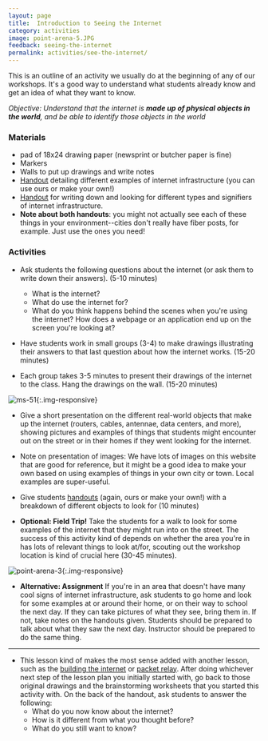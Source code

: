 ```yaml
---
layout: page
title:  Introduction to Seeing the Internet
category: activities
image: point-arena-5.JPG
feedback: seeing-the-internet
permalink: activities/see-the-internet/
---
```


This is an outline of an activity we usually do at the beginning of any of our workshops. It's a good way to understand what students already know and get an idea of what they want to know.

*Objective: Understand that the internet is **made up of physical objects in the world**, and be able to identify those objects in the world*

### Materials

- pad of 18x24 drawing paper (newsprint or butcher paper is fine)
- Markers
- Walls to put up drawings and write notes
- [Handout](/handouts/internet-objects.pdf) detailing different examples of internet infrastructure (you can use ours or make your own!)
- [Handout](/handouts/internet-scavenger-hunt.pdf) for writing down and looking for different types and signifiers of internet infrastructure. 
- **Note about both handouts**: you might not actually see each of these things in your environment--cities don't really have fiber posts, for example. Just use the ones you need!

### Activities

- Ask students the following questions about the internet (or ask them to write down their answers). (5-10 minutes)

	- What is the internet?
	- What do use the internet for?
	- What do you think happens behind the scenes when you're using the internet? How does a webpage or an application end up on the screen you're looking at?

- Have students work in small groups (3-4) to make drawings illustrating their answers to that last question about how the internet works. (15-20 minutes)

- Each group takes 3-5 minutes to present their drawings of the internet to the class. Hang the drawings on the wall. (15-20 minutes) 

![ms-51](http://networks.land/assets/ms51-2.JPG){:.img-responsive}

- Give a short presentation on the different real-world objects that make up the internet (routers, cables, antennae, data centers, and more), showing pictures and examples of things that students might encounter out on the street or in their homes if they went looking for the internet.

- Note on presentation of images: We have lots of images on this website that are good for reference, but it might be a good idea to make your own based on using examples of things in your own city or town. Local examples are super-useful. 

- Give students [handouts](/handouts/find-the-internet-worksheet.pdf) (again, ours or make your own!) with a breakdown of different objects to look for (10 minutes)

- **Optional: Field Trip!** Take the students for a walk to look for some examples of the internet that they might run into on the street. The success of this activity kind of depends on whether the area you're in has lots of relevant things to look at/for, scouting out the workshop location is kind of crucial here (30-45 minutes).

![point-arena-3](http://networks.land/assets/point-arena-3.JPG){:.img-responsive}


- **Alternative: Assignment** If you're in an area that doesn't have many cool signs of internet infrastructure, ask students to go home and look for some examples at or around their home, or on their way to school the next day. If they can take pictures of what they see, bring them in. If not, take notes on the handouts given. Students should be prepared to talk about what they saw the next day. Instructor should be prepared to do the same thing.

***

- This lesson kind of makes the most sense added with another lesson, such as the [building the internet](/activities/what-is-the-internet-made-of/2-build-the-internet.html) or [packet relay](http://networks.land/activities/what-is-the-internet-made-of/3-be-the-internet.html). After doing whichever next step of the lesson plan you initially started with, go back to those original drawings and the brainstorming worksheets that you started this activity with. On the back of the handout, ask students to answer the following:
	- What do you now know about the internet?
	- How is it different from what you thought before?
	- What do you still want to know? 

